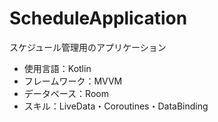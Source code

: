 # ScheduleApplication
スケジュール管理用のアプリケーション
- 使用言語：Kotlin
- フレームワーク：MVVM
- データベース：Room
- スキル：LiveData・Coroutines・DataBinding
